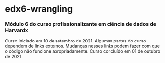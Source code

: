 # edx6-wrangling
### Módulo 6 do curso profissionalizante em ciência de dados de Harvardx

Curso iniciado em 10 de setembro de 2021.
Algumas partes do curso dependem de links externos. Mudanças nesses links podem fazer com que o código não funcione apropriadamente.
Curso concluído em 01 de outubro de 2021.